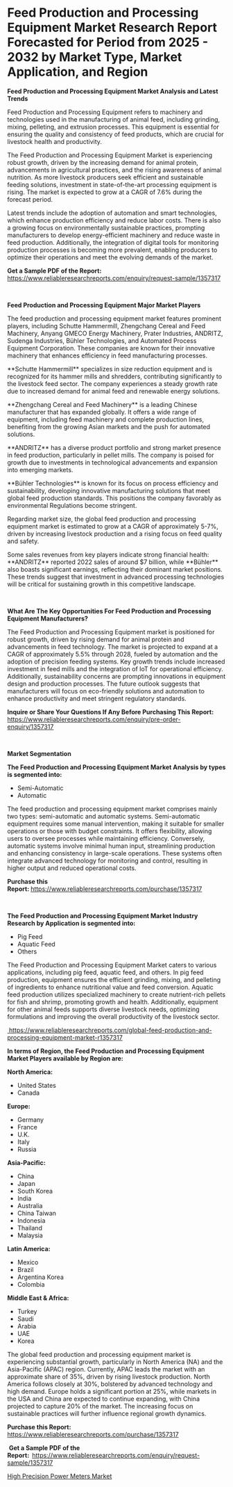 <p><h1>Feed Production and Processing Equipment Market Research Report Forecasted for Period from 2025 -  2032 by Market Type, Market Application, and Region</h1></p><p><strong>Feed Production and Processing Equipment Market Analysis and Latest Trends</strong></p>
<p><p>Feed Production and Processing Equipment refers to machinery and technologies used in the manufacturing of animal feed, including grinding, mixing, pelleting, and extrusion processes. This equipment is essential for ensuring the quality and consistency of feed products, which are crucial for livestock health and productivity. </p><p>The Feed Production and Processing Equipment Market is experiencing robust growth, driven by the increasing demand for animal protein, advancements in agricultural practices, and the rising awareness of animal nutrition. As more livestock producers seek efficient and sustainable feeding solutions, investment in state-of-the-art processing equipment is rising. The market is expected to grow at a CAGR of 7.6% during the forecast period. </p><p>Latest trends include the adoption of automation and smart technologies, which enhance production efficiency and reduce labor costs. There is also a growing focus on environmentally sustainable practices, prompting manufacturers to develop energy-efficient machinery and reduce waste in feed production. Additionally, the integration of digital tools for monitoring production processes is becoming more prevalent, enabling producers to optimize their operations and meet the evolving demands of the market.</p></p>
<p><strong>Get a Sample PDF of the Report:&nbsp;</strong> <a href="https://www.reliableresearchreports.com/enquiry/request-sample/1357317?utm_campaign=2442&utm_medium=2&utm_source=Github&utm_content=ia&utm_term=24022025&utm_id=feed-production-and-processing-equipment">https://www.reliableresearchreports.com/enquiry/request-sample/1357317</a></p>
<p>&nbsp;</p>
<p><strong>Feed Production and Processing Equipment Major Market Players</strong></p>
<p><p>The feed production and processing equipment market features prominent players, including Schutte Hammermill, Zhengchang Cereal and Feed Machinery, Anyang GMECO Energy Machinery, Prater Industries, ANDRITZ, Sudenga Industries, Bühler Technologies, and Automated Process Equipment Corporation. These companies are known for their innovative machinery that enhances efficiency in feed manufacturing processes.</p><p>**Schutte Hammermill** specializes in size reduction equipment and is recognized for its hammer mills and shredders, contributing significantly to the livestock feed sector. The company experiences a steady growth rate due to increased demand for animal feed and renewable energy solutions.</p><p>**Zhengchang Cereal and Feed Machinery** is a leading Chinese manufacturer that has expanded globally. It offers a wide range of equipment, including feed machinery and complete production lines, benefiting from the growing Asian markets and the push for automated solutions.</p><p>**ANDRITZ** has a diverse product portfolio and strong market presence in feed production, particularly in pellet mills. The company is poised for growth due to investments in technological advancements and expansion into emerging markets.</p><p>**Bühler Technologies** is known for its focus on process efficiency and sustainability, developing innovative manufacturing solutions that meet global feed production standards. This positions the company favorably as environmental Regulations become stringent.</p><p>Regarding market size, the global feed production and processing equipment market is estimated to grow at a CAGR of approximately 5-7%, driven by increasing livestock production and a rising focus on feed quality and safety. </p><p>Some sales revenues from key players indicate strong financial health: **ANDRITZ** reported 2022 sales of around $7 billion, while **Bühler** also boasts significant earnings, reflecting their dominant market positions. These trends suggest that investment in advanced processing technologies will be critical for sustaining growth in this competitive landscape.</p></p>
<p>&nbsp;</p>
<p><strong>What Are The Key Opportunities For Feed Production and Processing Equipment Manufacturers?</strong></p>
<p><p>The Feed Production and Processing Equipment market is positioned for robust growth, driven by rising demand for animal protein and advancements in feed technology. The market is projected to expand at a CAGR of approximately 5.5% through 2028, fueled by automation and the adoption of precision feeding systems. Key growth trends include increased investment in feed mills and the integration of IoT for operational efficiency. Additionally, sustainability concerns are prompting innovations in equipment design and production processes. The future outlook suggests that manufacturers will focus on eco-friendly solutions and automation to enhance productivity and meet stringent regulatory standards.</p></p>
<p><strong>Inquire or Share Your Questions If Any Before Purchasing This Report:</strong> <a href="https://www.reliableresearchreports.com/enquiry/pre-order-enquiry/1357317?utm_campaign=2442&utm_medium=2&utm_source=Github&utm_content=ia&utm_term=24022025&utm_id=feed-production-and-processing-equipment">https://www.reliableresearchreports.com/enquiry/pre-order-enquiry/1357317</a></p>
<p>&nbsp;</p>
<p><strong>Market Segmentation</strong></p>
<p><strong>The Feed Production and Processing Equipment Market Analysis by types is segmented into:</strong></p>
<p><ul><li>Semi-Automatic</li><li>Automatic</li></ul></p>
<p><p>The feed production and processing equipment market comprises mainly two types: semi-automatic and automatic systems. Semi-automatic equipment requires some manual intervention, making it suitable for smaller operations or those with budget constraints. It offers flexibility, allowing users to oversee processes while maintaining efficiency. Conversely, automatic systems involve minimal human input, streamlining production and enhancing consistency in large-scale operations. These systems often integrate advanced technology for monitoring and control, resulting in higher output and reduced operational costs.</p></p>
<p><strong>Purchase this Report:&nbsp;</strong><a href="https://www.reliableresearchreports.com/purchase/1357317?utm_campaign=2442&utm_medium=2&utm_source=Github&utm_content=ia&utm_term=24022025&utm_id=feed-production-and-processing-equipment">https://www.reliableresearchreports.com/purchase/1357317</a></p>
<p>&nbsp;</p>
<p><strong>The Feed Production and Processing Equipment Market Industry Research by Application is segmented into:</strong></p>
<p><ul><li>Pig Feed</li><li>Aquatic Feed</li><li>Others</li></ul></p>
<p><p>The Feed Production and Processing Equipment Market caters to various applications, including pig feed, aquatic feed, and others. In pig feed production, equipment ensures the efficient grinding, mixing, and pelleting of ingredients to enhance nutritional value and feed conversion. Aquatic feed production utilizes specialized machinery to create nutrient-rich pellets for fish and shrimp, promoting growth and health. Additionally, equipment for other animal feeds supports diverse livestock needs, optimizing formulations and improving the overall productivity of the livestock sector.</p></p>
<p><a href="https://www.reliableresearchreports.com/global-feed-production-and-processing-equipment-market-r1357317?utm_campaign=2442&utm_medium=2&utm_source=Github&utm_content=ia&utm_term=24022025&utm_id=feed-production-and-processing-equipment">&nbsp;https://www.reliableresearchreports.com/global-feed-production-and-processing-equipment-market-r1357317</a></p>
<p><strong>In terms of Region, the Feed Production and Processing Equipment Market Players available by Region are:</strong></p>
<p>
    <p> <strong> North America: </strong>
        <ul>
            <li>United States</li>
            <li>Canada</li>
        </ul>
        </p> 
    <p> <strong> Europe: </strong>
        <ul>
            <li>Germany</li>
            <li>France</li>
            <li>U.K.</li>
            <li>Italy</li>
            <li>Russia</li>
        </ul>
        </p> 
    <p> <strong> Asia-Pacific: </strong>
        <ul>
            <li>China</li>
            <li>Japan</li>
            <li>South Korea</li>
            <li>India</li>
            <li>Australia</li>
            <li>China Taiwan</li>
            <li>Indonesia</li>
            <li>Thailand</li>
            <li>Malaysia</li>
        </ul>
        </p> 
    <p> <strong> Latin America: </strong>
        <ul>
            <li>Mexico</li>
            <li>Brazil</li>
            <li>Argentina Korea</li>
            <li>Colombia</li>
        </ul>
        </p> 
    <p> <strong> Middle East & Africa: </strong>
        <ul>
            <li>Turkey</li>
            <li>Saudi</li>
            <li>Arabia</li>
            <li>UAE</li>
            <li>Korea</li>
        </ul>
    </p>
    </p>
<p><p>The global feed production and processing equipment market is experiencing substantial growth, particularly in North America (NA) and the Asia-Pacific (APAC) region. Currently, APAC leads the market with an approximate share of 35%, driven by rising livestock production. North America follows closely at 30%, bolstered by advanced technology and high demand. Europe holds a significant portion at 25%, while markets in the USA and China are expected to continue expanding, with China projected to capture 20% of the market. The increasing focus on sustainable practices will further influence regional growth dynamics.</p></p>
<p><strong>Purchase this Report: </strong><a href="https://www.reliableresearchreports.com/purchase/1357317?utm_campaign=2442&utm_medium=2&utm_source=Github&utm_content=ia&utm_term=24022025&utm_id=feed-production-and-processing-equipment">https://www.reliableresearchreports.com/purchase/1357317</a></p>
<p>&nbsp;<strong>Get a Sample PDF of the Report:&nbsp;&nbsp;</strong><a href="https://www.reliableresearchreports.com/enquiry/request-sample/1357317?utm_campaign=2442&utm_medium=2&utm_source=Github&utm_content=ia&utm_term=24022025&utm_id=feed-production-and-processing-equipment">https://www.reliableresearchreports.com/enquiry/request-sample/1357317</a></p>
<p><strong></strong></p>
<p><p><a href="https://github.com/oliveroste6/Market-Research-Report-List-1/blob/main/high-precision-power-meters-market.md?utm_campaign=2442&utm_medium=2&utm_source=Github&utm_content=ia&utm_term=24022025&utm_id=feed-production-and-processing-equipment">High Precision Power Meters Market</a></p></p>